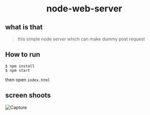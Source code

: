 <h1 align="center"> node-web-server</h1>

## what is that

> this simple node server which can make dummy post request

## How to run

```
$ npm install
$ npm start
```

then open `index.html`

## screen shoots

![Capture](https://user-images.githubusercontent.com/43186742/85552825-aebdb400-b623-11ea-936b-47c3750b6df9.PNG)

